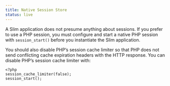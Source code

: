 ```yaml
---
title: Native Session Store
status: live
---
```


A Slim application does not presume anything about sessions. If you prefer to use a PHP session, you must configure
and start a native PHP session with `session_start()` before you instantiate the Slim application.

You should also disable PHP’s session cache limiter so that PHP does not send conflicting cache expiration headers
with the HTTP response. You can disable PHP’s session cache limiter with:

    <?php
    session_cache_limiter(false);
    session_start();
